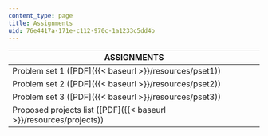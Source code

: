 ```yaml
---
content_type: page
title: Assignments
uid: 76e4417a-171e-c112-970c-1a1233c5dd4b
---
```


| ASSIGNMENTS |
| --- |
| Problem set 1 ([PDF]({{< baseurl >}}/resources/pset1)) |
| Problem set 2 ([PDF]({{< baseurl >}}/resources/pset2)) |
| Problem set 3 ([PDF]({{< baseurl >}}/resources/pset3)) |
| Proposed projects list ([PDF]({{< baseurl >}}/resources/projects))